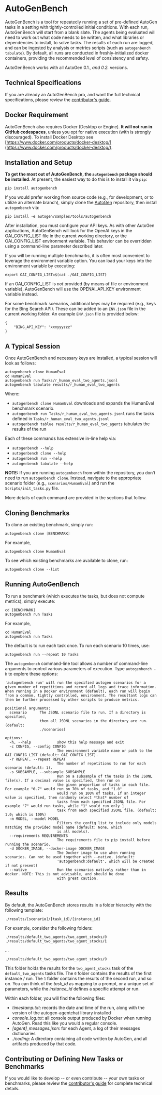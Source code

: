 # AutoGenBench

AutoGenBench is a tool for repeatedly running a set of pre-defined AutoGen tasks in a setting with tightly-controlled initial conditions. With each run, AutoGenBench will start from a blank slate. The agents being evaluated will need to work out what code needs to be written, and what libraries or dependencies to install, to solve tasks. The results of each run are logged, and can be ingested by analysis or metrics scripts (such as `autogenbench tabulate`). By default, all runs are conducted in freshly-initialized docker containers, providing the recommended level of consistency and safety.

AutoGenBench works with all AutoGen 0.1.*, and 0.2.* versions.

## Technical Specifications

If you are already an AutoGenBench pro, and want the full technical specifications, please review the [contributor's guide](CONTRIBUTING.md).


## Docker Requirement
AutoGenBench also requires Docker (Desktop or Engine). **It will not run in GitHub codespaces**, unless you opt for native execution (with is strongly discouraged). To install Docker Desktop see [https://www.docker.com/products/docker-desktop/](https://www.docker.com/products/docker-desktop/).

## Installation and Setup

**To get the most out of AutoGenBench, the `autogenbench` package should be installed**. At present, the easiest way to do this is to install it via `pip`:

```
pip install autogenbench
```

If you would prefer working from source code (e.g., for development, or to utilize an alternate branch), simply clone the [AutoGen](https://github.com/superdapp/superdappstudio) repository, then install `autogenbench` via:

```
pip install -e autogen/samples/tools/autogenbench
```

After installation, you must configure your API keys. As with other AutoGen applications, AutoGenBench will look for the OpenAI keys in the OAI_CONFIG_LIST file in the current working directory, or the OAI_CONFIG_LIST environment variable. This behavior can be overridden using a command-line parameter described later.

If you will be running multiple benchmarks, it is often most convenient to leverage the environment variable option. You can load your keys into the environment variable by executing:

```
export OAI_CONFIG_LIST=$(cat ./OAI_CONFIG_LIST)
```

If an OAI_CONFIG_LIST is *not* provided (by means of file or environment variable), AutoGenBench will use the OPENAI_API_KEY environment variable instead.


For some benchmark scenarios, additional keys may be required (e.g., keys for the Bing Search API). These can be added to an `ENV.json` file in the current working folder. An example `ENV.json` file is provided below:

```
{
    "BING_API_KEY": "xxxyyyzzz"
}
```

## A Typical Session
Once AutoGenBench and necessary keys are installed, a typical session will look as follows:

```
autogenbench clone HumanEval
cd HumanEval
autogenbench run Tasks/r_human_eval_two_agents.jsonl
autogenbench tabulate results/r_human_eval_two_agents
```

Where:
- `autogenbench clone HumanEval` downloads and expands the HumanEval benchmark scenario.
- `autogenbench run Tasks/r_human_eval_two_agents.jsonl` runs the tasks defined in `Tasks/r_human_eval_two_agents.jsonl`
- `autogenbench tablue results/r_human_eval_two_agents` tabulates the results of the run

Each of these commands has extensive in-line help via:

- `autogenbench --help`
- `autogenbench clone --help`
- `autogenbench run --help`
- `autogenbench tabulate --help`

**NOTE:** If you are running `autogenbench` from within the repository, you don’t need to run `autogenbench clone`. Instead, navigate to the appropriate scenario folder (e.g., `scenarios/HumanEval`) and run the `Scripts/init_tasks.py` file.

More details of each command are provided in the sections that follow.

## Cloning Benchmarks
To clone an existing benchmark, simply run:
```
autogenbench clone [BENCHMARK]
```

For example,

```
autogenbench clone HumanEval
```

To see which existing benchmarks are available to clone, run:

```
autogenbench clone --list
```

## Running AutoGenBench

To run a benchmark (which executes the tasks, but does not compute metrics), simply execute:
```
cd [BENCHMARK]
autogenbench run Tasks
```

For example,
```
cd HumanEval
autogenbench run Tasks
```

The default is to run each task once. To run each scenario 10 times, use:

```
autogenbench run --repeat 10 Tasks
```

The `autogenbench` command-line tool allows a number of command-line arguments to control various parameters of execution. Type ``autogenbench -h`` to explore these options:

```
'autogenbench run' will run the specified autogen scenarios for a given number of repetitions and record all logs and trace information. When running in a Docker environment (default), each run will begin from a common, tightly controlled, environment. The resultant logs can then be further processed by other scripts to produce metrics.

positional arguments:
  scenario      The JSONL scenario file to run. If a directory is specified,
                then all JSONL scenarios in the directory are run. (default:
                ./scenarios)

options:
  -h, --help            show this help message and exit
  -c CONFIG, --config CONFIG
                        The environment variable name or path to the OAI_CONFIG_LIST (default: OAI_CONFIG_LIST).
  -r REPEAT, --repeat REPEAT
                        The number of repetitions to run for each scenario (default: 1).
  -s SUBSAMPLE, --subsample SUBSAMPLE
                        Run on a subsample of the tasks in the JSONL file(s). If a decimal value is specified, then run on
                        the given proportion of tasks in each file. For example "0.7" would run on 70% of tasks, and "1.0"
                        would run on 100% of tasks. If an integer value is specified, then randomly select *that* number of
                        tasks from each specified JSONL file. For example "7" would run tasks, while "1" would run only 1
                        task from each specified JSONL file. (default: 1.0; which is 100%)
  -m MODEL, --model MODEL
                        Filters the config_list to include only models matching the provided model name (default: None, which
                        is all models).
  --requirements REQUIREMENTS
                        The requirements file to pip install before running the scenario.
  -d DOCKER_IMAGE, --docker-image DOCKER_IMAGE
                        The Docker image to use when running scenarios. Can not be used together with --native. (default:
                        'autogenbench:default', which will be created if not present)
  --native              Run the scenarios natively rather than in docker. NOTE: This is not advisable, and should be done
                        with great caution.
```

## Results

By default, the AutoGenBench stores results in a folder hierarchy with the following template:

``./results/[scenario]/[task_id]/[instance_id]``

For example, consider the following folders:

``./results/default_two_agents/two_agent_stocks/0``
``./results/default_two_agents/two_agent_stocks/1``

...

``./results/default_two_agents/two_agent_stocks/9``

This folder holds the results for the ``two_agent_stocks`` task of the ``default_two_agents`` tasks file. The ``0`` folder contains the results of the first instance / run. The ``1`` folder contains the results of the second run, and so on. You can think of the _task_id_ as mapping to a prompt, or a unique set of parameters, while the _instance_id_ defines a specific attempt or run.

Within each folder, you will find the following files:

- *timestamp.txt*: records the date and time of the run, along with the version of the autogen-agentchat library installed
- *console_log.txt*: all console output produced by Docker when running AutoGen. Read this like you would a regular console.
- *[agent]_messages.json*: for each Agent, a log of their messages dictionaries
- *./coding*: A directory containing all code written by AutoGen, and all artifacts produced by that code.

## Contributing or Defining New Tasks or Benchmarks

If you would like to develop -- or even contribute -- your own tasks or benchmarks, please review the [contributor's guide](CONTRIBUTING.md) for complete technical details.
